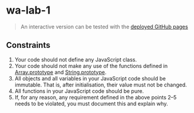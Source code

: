 # wa-lab-1

> An interactive version can be tested with the [deployed GitHub pages](https://roriwa.github.io/wa-lab-1)

## Constraints

1. Your code should not define any JavaScript class.
2. Your code should not make any use of the functions defined in [Array.prototype](https://developer.mozilla.org/en-US/docs/Web/JavaScript/Reference/Global_Objects/Array) and [String.prototype](https://developer.mozilla.org/en-US/docs/Web/JavaScript/Reference/Global_Objects/String).
3. All objects and all variables in your JavaScript code should be immutable. That is, after initialisation, their value must not be changed.
4. All functions in your JavaScript code should be pure.
5. If, for any reason, any requirement defined in the above points 2–5 needs to be violated, you must document this and explain why.
